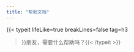 ```yaml
---
title: "帮助文档"
---
```


{{< typeit 
  lifeLike=true
  breakLines=false
  tag=h3
  >}}朋友，需要什么帮助吗？{{< /typeit >}}
